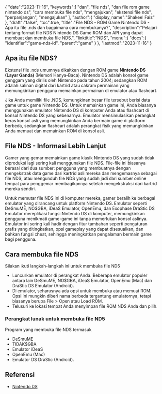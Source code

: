 {
   "date":"2023-11-16",
   "keywords":[
"dan",
"file nds",
"dan file rom game nintendo ds",
"cara membuka file nds",
"mengajukan",
"ekstensi file nds",
"perpanjangan",
"mengajukan"
],
   "author":{
      "display_name":"Shakeel Faiz"
},
   "draft":"false",
   "toc":true,
   "title":"File NDS - ROM Game Nintendo DS - Apa itu file .nds dan bagaimana cara membukanya?",
   "description":"Pelajari tentang format file NDS Nintendo DS Game ROM dan API yang dapat membuat dan membuka file NDS.",
   "linktitle":"NDS",
   "menu":{
      "docs":{
         "identifier":"game-nds-id",
         "parent":"game"
}
},
   "lastmod":"2023-11-16"
}

## Apa itu file NDS?

Ekstensi file .nds umumnya dikaitkan dengan ROM game **Nintendo DS (Layar Ganda)** (Memori Hanya-Baca). Nintendo DS adalah konsol game genggam yang dirilis oleh Nintendo pada tahun 2004; sedangkan ROM adalah salinan digital dari kartrid atau cakram permainan yang memungkinkan pengguna memainkan permainan di emulator atau flashcart.

Jika Anda memiliki file .NDS, kemungkinan besar file tersebut berisi data game untuk game Nintendo DS. Untuk memainkan game ini, Anda biasanya menggunakan emulator Nintendo DS di komputer Anda atau flashcart di konsol Nintendo DS yang sebenarnya. Emulator mensimulasikan perangkat keras konsol asli yang memungkinkan Anda bermain game di platform berbeda, sedangkan flashcart adalah perangkat fisik yang memungkinkan Anda memuat dan memainkan ROM di konsol asli.

## File NDS - Informasi Lebih Lanjut

Gamer yang gemar memainkan game klasik Nintendo DS yang sudah tidak diproduksi lagi sering kali menggunakan file NDS. File-file ini biasanya berasal dari dua sumber: pengguna yang membuatnya dengan mengekstrak data game dari kartrid asli mereka dan mengemasnya sebagai file NDS, atau mengunduh file NDS yang sudah jadi dari sumber online tempat para penggemar membagikannya setelah mengekstraksi dari kartrid mereka sendiri.

Untuk memutar file NDS ini di komputer mereka, gamer beralih ke berbagai emulator yang dirancang untuk platform Nintendo DS. Emulator seperti DeSmuME, NO$GBA, iDeaS Emulator, OpenEmu, dan Exophase DraStic DS Emulator mereplikasi fungsi Nintendo DS di komputer, memungkinkan pengguna menikmati game-game ini tanpa memerlukan konsol aslinya. Emulator ini sering kali hadir dengan fitur tambahan seperti pengaturan grafis yang ditingkatkan, opsi gameplay yang dapat disesuaikan, dan bahkan fungsi cheat, sehingga meningkatkan pengalaman bermain game bagi pengguna.

## Cara membuka file NDS

Silakan ikuti langkah-langkah ini untuk membuka file ND5

- Luncurkan emulator di perangkat Anda. Beberapa emulator populer antara lain DeSmuME, NO$GBA, iDeaS Emulator, OpenEmu (Mac) dan DraStic DS Emulator (Android).
- Di emulator, seharusnya ada opsi untuk membuka atau memuat ROM. Opsi ini mungkin diberi nama berbeda tergantung emulatornya, tetapi biasanya berupa File > Open atau Load ROM.
- Telusuri ke lokasi tempat Anda menyimpan file ROM NDS Anda dan pilih.

### Perangkat lunak untuk membuka file ND5

Program yang membuka file NDS termasuk

- DeSmuME
- TIDAK$GBA
- Emulator iDeaS
- OpenEmu (Mac)
- Emulator DS DraStic (Android).

## Referensi
* [Nintendo DS](https://en.wikipedia.org/wiki/Nintendo_DS)


